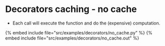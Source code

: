# Decorators caching - no cache

* Each call will execute the function and do the (expensive) computation.

{% embed include file="src/examples/decorators/no_cache.py" %}
{% embed include file="src/examples/decorators/no_cache.out" %}


